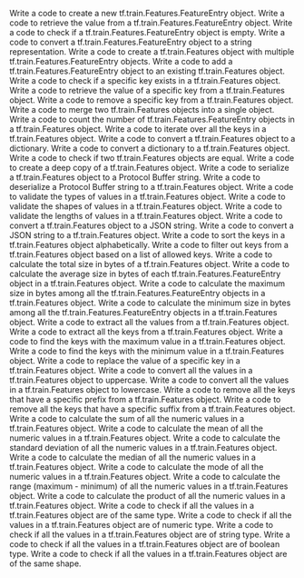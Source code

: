 Write a code to create a new tf.train.Features.FeatureEntry object.
Write a code to retrieve the value from a tf.train.Features.FeatureEntry object.
Write a code to check if a tf.train.Features.FeatureEntry object is empty.
Write a code to convert a tf.train.Features.FeatureEntry object to a string representation.
Write a code to create a tf.train.Features object with multiple tf.train.Features.FeatureEntry objects.
Write a code to add a tf.train.Features.FeatureEntry object to an existing tf.train.Features object.
Write a code to check if a specific key exists in a tf.train.Features object.
Write a code to retrieve the value of a specific key from a tf.train.Features object.
Write a code to remove a specific key from a tf.train.Features object.
Write a code to merge two tf.train.Features objects into a single object.
Write a code to count the number of tf.train.Features.FeatureEntry objects in a tf.train.Features object.
Write a code to iterate over all the keys in a tf.train.Features object.
Write a code to convert a tf.train.Features object to a dictionary.
Write a code to convert a dictionary to a tf.train.Features object.
Write a code to check if two tf.train.Features objects are equal.
Write a code to create a deep copy of a tf.train.Features object.
Write a code to serialize a tf.train.Features object to a Protocol Buffer string.
Write a code to deserialize a Protocol Buffer string to a tf.train.Features object.
Write a code to validate the types of values in a tf.train.Features object.
Write a code to validate the shapes of values in a tf.train.Features object.
Write a code to validate the lengths of values in a tf.train.Features object.
Write a code to convert a tf.train.Features object to a JSON string.
Write a code to convert a JSON string to a tf.train.Features object.
Write a code to sort the keys in a tf.train.Features object alphabetically.
Write a code to filter out keys from a tf.train.Features object based on a list of allowed keys.
Write a code to calculate the total size in bytes of a tf.train.Features object.
Write a code to calculate the average size in bytes of each tf.train.Features.FeatureEntry object in a tf.train.Features object.
Write a code to calculate the maximum size in bytes among all the tf.train.Features.FeatureEntry objects in a tf.train.Features object.
Write a code to calculate the minimum size in bytes among all the tf.train.Features.FeatureEntry objects in a tf.train.Features object.
Write a code to extract all the values from a tf.train.Features object.
Write a code to extract all the keys from a tf.train.Features object.
Write a code to find the keys with the maximum value in a tf.train.Features object.
Write a code to find the keys with the minimum value in a tf.train.Features object.
Write a code to replace the value of a specific key in a tf.train.Features object.
Write a code to convert all the values in a tf.train.Features object to uppercase.
Write a code to convert all the values in a tf.train.Features object to lowercase.
Write a code to remove all the keys that have a specific prefix from a tf.train.Features object.
Write a code to remove all the keys that have a specific suffix from a tf.train.Features object.
Write a code to calculate the sum of all the numeric values in a tf.train.Features object.
Write a code to calculate the mean of all the numeric values in a tf.train.Features object.
Write a code to calculate the standard deviation of all the numeric values in a tf.train.Features object.
Write a code to calculate the median of all the numeric values in a tf.train.Features object.
Write a code to calculate the mode of all the numeric values in a tf.train.Features object.
Write a code to calculate the range (maximum - minimum) of all the numeric values in a tf.train.Features object.
Write a code to calculate the product of all the numeric values in a tf.train.Features object.
Write a code to check if all the values in a tf.train.Features object are of the same type.
Write a code to check if all the values in a tf.train.Features object are of numeric type.
Write a code to check if all the values in a tf.train.Features object are of string type.
Write a code to check if all the values in a tf.train.Features object are of boolean type.
Write a code to check if all the values in a tf.train.Features object are of the same shape.